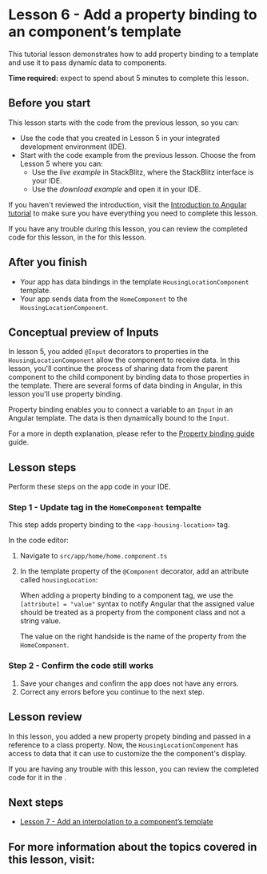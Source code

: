 # Lesson 6 - Add a property binding to an component’s template

This tutorial lesson demonstrates how to add property binding to a template and use it to pass dynamic data to components.

**Time required:** expect to spend about 5 minutes to complete this lesson.

## Before you start

This lesson starts with the code from the previous lesson, so you can:

*   Use the code that you created in Lesson 5 in your integrated development environment (IDE).
*   Start with the code example from the previous lesson. Choose the <live-example name="first-app-lesson-05"></live-example> from Lesson 5 where you can:
    *   Use the *live example* in StackBlitz, where the StackBlitz interface is your IDE.
    *   Use the *download example* and open it in your IDE.

If you haven't reviewed the introduction, visit the [Introduction to Angular tutorial](tutorial/first-app) to make sure you have everything you need to complete this lesson.

If you have any trouble during this lesson, you can review the completed code for this lesson, in the <live-example></live-example> for this lesson.

## After you finish

*  Your app has data bindings in the template `HousingLocationComponent` template.
*  Your app sends data from the `HomeComponent` to the `HousingLocationComponent`.

## Conceptual preview of Inputs
In lesson 5, you added `@Input` decorators to properties in the `HousingLocationComponent` allow the component to receive data. In this lesson, you'll continue the process of sharing data from the parent component to the child component by binding data to those properties in the template. There are several forms of data binding in Angular, in this lesson you'll use property binding.

Property binding enables you to connect a variable to an `Input` in an Angular template. The data is then dynamically bound to the `Input`.

For a more in depth explanation, please refer to the [Property binding guide](guide/property-binding) guide.

## Lesson steps

Perform these steps on the app code in your IDE.

### Step 1 - Update <app-housing-location> tag in the `HomeComponent` tempalte
This step adds property binding to the `<app-housing-location>` tag.

In the code editor:
1.  Navigate to `src/app/home/home.component.ts`
1.  In the template property of the `@Component` decorator, add an attribute called `housingLocation`:
    <code-example header="Add housingLocation property binding" path="first-app-lesson-06/src/app/home/home.component.ts" region="add-property-binding"></code-example>

    When adding a property binding to a component tag, we use the `[attribute] = "value"` syntax to notify Angular that the assigned value should be treated as a property from the component class and not a string value. 

    The value on the right handside is the name of the property from the `HomeComponent`.

### Step 2 - Confirm the code still works
1.  Save your changes and confirm the app does not have any errors.
1.  Correct any errors before you continue to the next step.

## Lesson review

In this lesson, you added a new property propety binding and passed in a reference to a class property. Now, the `HousingLocationComponent` has access to data that it can use to customize the the component's display.

If you are having any trouble with this lesson, you can review the completed code for it in the <live-example></live-example>.

## Next steps

* [Lesson 7 - Add an interpolation to a component’s template](tutorial/first-app/first-app-lesson-07)

## For more information about the topics covered in this lesson, visit:
